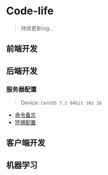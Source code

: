 # Code-life
> 持续更新ing...

## 前端开发
## 后端开发
### 服务器配置
> Device: `CentOS 7.2 64bit 1Hz 2G`

+ [命令备忘](/src/backend/server-manager/command.md)
+ [环境配置](/src/backend/server-manager/env.md)

## 客户端开发
## 机器学习